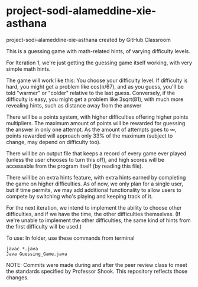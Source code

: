 # project-sodi-alameddine-xie-asthana
project-sodi-alameddine-xie-asthana created by GitHub Classroom

This is a guessing game with math-related hints, of varying difficulty levels.

For Iteration 1, we're just getting the guessing game itself working, with very simple math hints.

The game will work like this:
You choose your difficulty level. If difficulty is hard, you might get a problem like cos(π/67), and as you guess, you'll be told "warmer" or "colder" relative to the last guess. Conversely, if the difficulty is easy, you might get a problem like 3sqrt(81), with much more revealing hints, such as distance away from the answer

There will be a points system, with higher difficulties offering higher points multipliers. The maximum amount of points will be rewarded for guessing the answer in only one attempt. As the amount of attempts goes to ∞, points rewarded will approach only 33% of the maximum (subject to change, may depend on difficulty too).

There will be an output file that keeps a record of every game ever played (unless the user chooses to turn this off), and high scores will be accessable from the program itself (by reading this file).

There will be an extra hints feature, with extra hints earned by completing the game on higher difficulties. As of now, we only plan for a single user, but if time permits, we may add additional functionality to allow users to compete by switching who's playing and keeping track of it.

For the next iteration, we intend to implement the ability to choose other difficulties, and if we have the time, the other difficulties themselves. (If we're unable to implement the other difficulties, the same kind of hints from the first difficulty will be used.)

To use:
In folder, use these commands from terminal

```
javac *.java
Java Guessing_Game.java
```

NOTE: Commits were made during and after the peer review class to meet the standards specified by Professor Shook. This repository reflects those changes.
